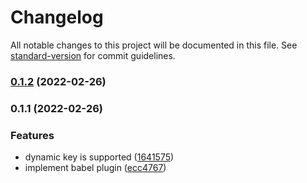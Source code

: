 # Changelog

All notable changes to this project will be documented in this file. See [standard-version](https://github.com/conventional-changelog/standard-version) for commit guidelines.

### [0.1.2](https://github.com/iendeavor/import-meta-env/compare/babel0.1.1...babel0.1.2) (2022-02-26)

### 0.1.1 (2022-02-26)


### Features

* dynamic key is supported ([1641575](https://github.com/iendeavor/import-meta-env/commit/164157536418cbe737048a5166e7f91baffbbcc4))
* implement babel plugin ([ecc4767](https://github.com/iendeavor/import-meta-env/commit/ecc47677b9a8772b01e687ebc91deeae1eaa3a77))
